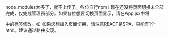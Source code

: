 node_modules太多了，就不上传了。各位自行npm i
现在还没将页面切换未全部完成，仅完成管理员部分。如果各位想要切换页面显示，请在App.jsx中将<div></div>中的标签修改。如<TeacherCenter/><StudentCenter/><Login/>
如果您想加入页面切换，请注意REACT是SPA，只能有1个html。建议通过路由实现。

